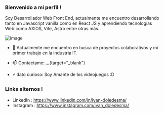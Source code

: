 ### Bienvenido a mi perfil !


Soy Desarrollador Web Front End, actualmente me encuentro desarrollando tanto en Javascript vanilla como en React JS y aprendiendo tecnologías Web como AXIOS, Vite, Astro entre otras más.

![image](https://user-images.githubusercontent.com/61190770/214065102-d1c40d85-225b-4bb5-b45d-26c0b238685b.png)

- 👯 Actualmente me encuentro en busca de proyectos colaborativos y mi primer trabajo en la industria IT.

- 📫 Contactame: [...](https://ivan-ledesma.github.io/Portfolio/){target="_blank"}

- ⚡ dato curioso: Soy Amante de los videojuegos :D


### Links alternos !

- LinkedIn : https://www.linkedin.com/in/ivan-doledesma/
- Instagram : https://www.instagram.com/ivan_doledesma/
